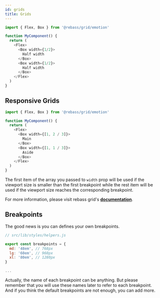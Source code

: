 ```yaml
---
id: grids
title: Grids
---
```


```javascript
import { Flex, Box } from '@rebass/grid/emotion'

function MyComponent() {
  return (
    <Flex>
      <Box width={1/2}>
        Half width
      </Box>
      <Box width={1/2}>
        Half width
      </Box>
    </Flex>
  )
}
```

## Responsive Grids

```javascript
import { Flex, Box } from '@rebass/grid/emotion'

function MyComponent() {
  return (
    <Flex>
      <Box width={[1, 2 / 3]}>
        Main
      </Box>
      <Box width={[1, 1 / 3]}>
        Aside
      </Box>
    </Flex>
  )
}
```

The first item of the array you passed to ```width``` prop will be used if the viewport size is smaller than the first breakpoint while the rest item will be used if the viewport size reaches the corresponding breakpoint.

For more information, please visit rebass grid's [**documentation**](https://github.com/rebassjs/grid).

## Breakpoints

The good news is you can defines your own breakpoints.

```javascript
// src/lib/styles/helpers.js

export const breakpoints = {
  md: '48em', // 768px
  lg: '60em', // 960px
  xl: '80em', // 1280px
}

...
```

Actually, the name of each breakpoint can be anything. But please remember that you will use these names later to refer to each breakpoint. And if you think the default breakpoints are not enough, you can add more.
